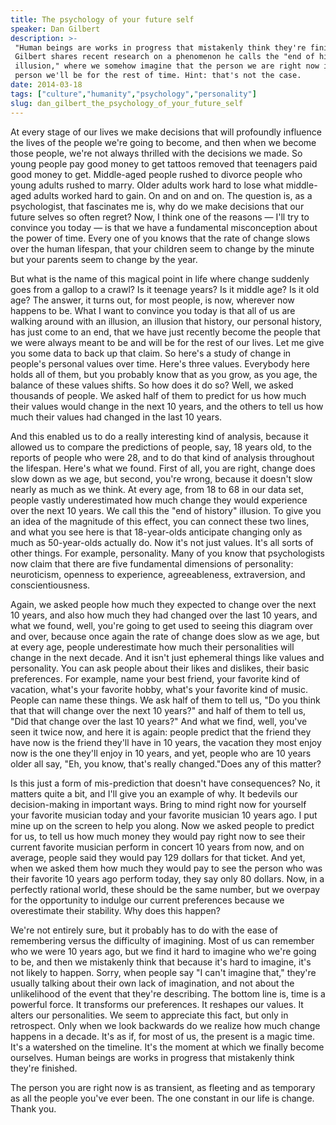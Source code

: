 ```yaml
---
title: The psychology of your future self
speaker: Dan Gilbert
description: >-
 "Human beings are works in progress that mistakenly think they're finished." Dan
 Gilbert shares recent research on a phenomenon he calls the "end of history
 illusion," where we somehow imagine that the person we are right now is the
 person we'll be for the rest of time. Hint: that's not the case.
date: 2014-03-18
tags: ["culture","humanity","psychology","personality"]
slug: dan_gilbert_the_psychology_of_your_future_self
---
```


At every stage of our lives we make decisions that will profoundly influence the lives of
the people we're going to become, and then when we become those people, we're not always
thrilled with the decisions we made. So young people pay good money to get tattoos removed
that teenagers paid good money to get. Middle-aged people rushed to divorce people who
young adults rushed to marry. Older adults work hard to lose what middle-aged adults
worked hard to gain. On and on and on. The question is, as a psychologist, that fascinates
me is, why do we make decisions that our future selves so often regret? Now, I think one of
the reasons — I'll try to convince you today — is that we have a fundamental misconception
about the power of time. Every one of you knows that the rate of change slows over the
human lifespan, that your children seem to change by the minute but your parents seem to
change by the year.

But what is the name of this magical point in life where change suddenly goes from a
gallop to a crawl? Is it teenage years? Is it middle age? Is it old age? The answer, it
turns out, for most people, is now, wherever now happens to be. What I want to convince
you today is that all of us are walking around with an illusion, an illusion that history,
our personal history, has just come to an end, that we have just recently become the
people that we were always meant to be and will be for the rest of our lives. Let me give
you some data to back up that claim. So here's a study of change in people's personal
values over time. Here's three values. Everybody here holds all of them, but you probably
know that as you grow, as you age, the balance of these values shifts. So how does it do
so? Well, we asked thousands of people. We asked half of them to predict for us how much
their values would change in the next 10 years, and the others to tell us how much their
values had changed in the last 10 years.

And this enabled us to do a really interesting kind of analysis, because it allowed us to
compare the predictions of people, say, 18 years old, to the reports of people who were
28, and to do that kind of analysis throughout the lifespan. Here's what we found. First of
all, you are right, change does slow down as we age, but second, you're wrong, because it
doesn't slow nearly as much as we think. At every age, from 18 to 68 in our data set,
people vastly underestimated how much change they would experience over the next 10 years.
We call this the "end of history" illusion. To give you an idea of the magnitude of this
effect, you can connect these two lines, and what you see here is that 18-year-olds
anticipate changing only as much as 50-year-olds actually do. Now it's not just values.
It's all sorts of other things. For example, personality. Many of you know that
psychologists now claim that there are five fundamental dimensions of personality:
neuroticism, openness to experience, agreeableness, extraversion, and conscientiousness.

Again, we asked people how much they expected to change over the next 10 years, and also
how much they had changed over the last 10 years, and what we found, well, you're going to
get used to seeing this diagram over and over, because once again the rate of change does
slow as we age, but at every age, people underestimate how much their personalities will
change in the next decade. And it isn't just ephemeral things like values and personality.
You can ask people about their likes and dislikes, their basic preferences. For example,
name your best friend, your favorite kind of vacation, what's your favorite hobby, what's
your favorite kind of music. People can name these things. We ask half of them to tell us,
"Do you think that that will change over the next 10 years?" and half of them to tell us,
"Did that change over the last 10 years?" And what we find, well, you've seen it twice
now, and here it is again: people predict that the friend they have now is the friend
they'll have in 10 years, the vacation they most enjoy now is the one they'll enjoy in 10
years, and yet, people who are 10 years older all say, "Eh, you know, that's really
changed."Does any of this matter?

Is this just a form of mis-prediction that doesn't have consequences? No, it matters quite
a bit, and I'll give you an example of why. It bedevils our decision-making in important
ways. Bring to mind right now for yourself your favorite musician today and your favorite
musician 10 years ago. I put mine up on the screen to help you along. Now we asked people
to predict for us, to tell us how much money they would pay right now to see their current
favorite musician perform in concert 10 years from now, and on average, people said they
would pay 129 dollars for that ticket. And yet, when we asked them how much they would pay
to see the person who was their favorite 10 years ago perform today, they say only 80
dollars. Now, in a perfectly rational world, these should be the same number, but we
overpay for the opportunity to indulge our current preferences because we overestimate
their stability. Why does this happen?

We're not entirely sure, but it probably has to do with the ease of remembering versus the
difficulty of imagining. Most of us can remember who we were 10 years ago, but we find it
hard to imagine who we're going to be, and then we mistakenly think that because it's hard
to imagine, it's not likely to happen. Sorry, when people say "I can't imagine that,"
they're usually talking about their own lack of imagination, and not about the
unlikelihood of the event that they're describing. The bottom line is, time is a powerful
force. It transforms our preferences. It reshapes our values. It alters our personalities.
We seem to appreciate this fact, but only in retrospect. Only when we look backwards do we
realize how much change happens in a decade. It's as if, for most of us, the present is a
magic time. It's a watershed on the timeline. It's the moment at which we finally become
ourselves. Human beings are works in progress that mistakenly think they're
finished.

The person you are right now is as transient, as fleeting and as temporary as all the
people you've ever been. The one constant in our life is change. Thank you.

<!--
ad_duration=3.33
event="TED2014"
external_start_time=0
intro_duration=11.82
is_subtitle_required="False"
is_talk_featured="True"
language="en"
language_swap="False"
native_language="en"
number_of_related_talks=6
number_of_speakers=1
number_of_subtitled_videos=44
number_of_tags=4
number_of_talk_download_languages=44
number_of_talk_more_resources=0
number_of_talk_recommendations=0
number_of_talks_take_actions=0
post_ad_duration=0.83
published_timestamp="2014-06-03 14:56:03"
recording_date="2014-03-18"
speaker_description="Psychologist; happiness expert"
speaker_id=94
speaker_is_published=1
speaker_name="Dan Gilbert"
talk_name="The psychology of your future self"
talks_tags=["culture","humanity","psychology","personality"]
url_audio="https://download.ted.com/talks/DanGilbert_2014U.mp3?apikey=acme-roadrunner"
url_photo_speaker="https://pe.tedcdn.com/images/ted/1990_254x191.jpg"
url_photo_talk="https://pe.tedcdn.com/images/ted/d7c5293df469e90b62ed7bfced793ed7f2bad6c2_1600x1200.jpg"
url_webpage="https://www.ted.com/talks/dan_gilbert_the_psychology_of_your_future_self"
video_type_name="TED Stage Talk"
-->